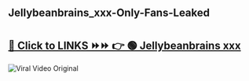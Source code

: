 
 ## Jellybeanbrains_xxx-Only-Fans-Leaked

# <h2><a href="https://clipsfans.com/Jellybeanbrains_xxx&ref=git">🔗 Click to LINKS ⏩⏩ 👉 🟢 Jellybeanbrains xxx </a></h2>

<a href="https://clipsfans.com/Jellybeanbrains_xxx&ref=git" rel="nofollow" data-target="animated-image.originalLink"><img src="https://i.ibb.co.com/xMMVF88/686577567.gif" alt="Viral Video Original" style="max-width: 100%; display: inline-block;" data-target="animated-image.originalImage"></a>
